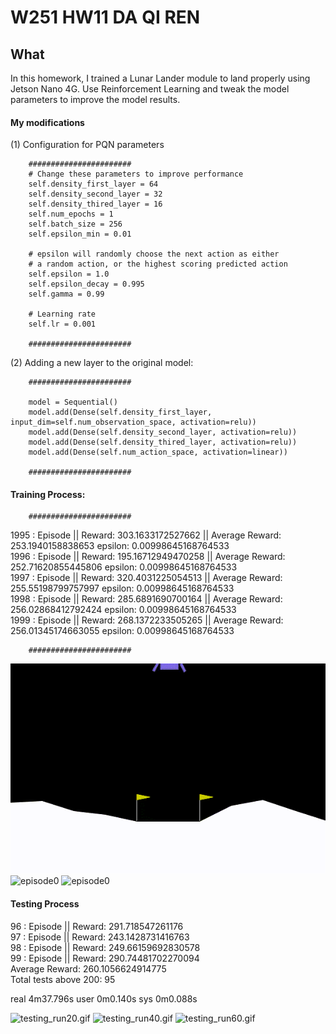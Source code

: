 # W251 HW11 DA QI REN

## What

In this homework, I trained a Lunar Lander module to land properly using Jetson Nano 4G. Use Reinforcement Learning and tweak the model parameters to improve the model results.

#### My modifications 

(1) Configuration for PQN parameters 

        #######################
        # Change these parameters to improve performance
        self.density_first_layer = 64
        self.density_second_layer = 32
        self.density_thired_layer = 16
        self.num_epochs = 1
        self.batch_size = 256
        self.epsilon_min = 0.01

        # epsilon will randomly choose the next action as either
        # a random action, or the highest scoring predicted action
        self.epsilon = 1.0
        self.epsilon_decay = 0.995
        self.gamma = 0.99

        # Learning rate
        self.lr = 0.001

        #######################

(2) Adding a new layer to the original model: 

        #######################

        model = Sequential()
        model.add(Dense(self.density_first_layer, input_dim=self.num_observation_space, activation=relu))
        model.add(Dense(self.density_second_layer, activation=relu))
        model.add(Dense(self.density_thired_layer, activation=relu))
        model.add(Dense(self.num_action_space, activation=linear))
        
        #######################

#### Training Process: 

        #######################
        
1995    : Episode || Reward:  303.1633172527662         || Average Reward:  253.1940158838653    epsilon:  0.00998645168764533 \
1996    : Episode || Reward:  195.16712949470258        || Average Reward:  252.71620855445806   epsilon:  0.00998645168764533\
1997    : Episode || Reward:  320.4031225054513         || Average Reward:  255.55198799757997   epsilon:  0.00998645168764533\
1998    : Episode || Reward:  285.6891690700164         || Average Reward:  256.02868412792424   epsilon:  0.00998645168764533\
1999    : Episode || Reward:  268.1372233505265         || Average Reward:  256.01345174663055   epsilon:  0.00998645168764533

        #######################
        
       
![episode0](./readme/episode0.gif)
![episode0](episode1000.gif)
![episode0](episode1900.gif)


#### Testing Process

96      : Episode || Reward:  291.718547261176 \
97      : Episode || Reward:  243.1428731416763\
98      : Episode || Reward:  249.66159692830578\
99      : Episode || Reward:  290.74481702270094\
Average Reward:  260.1056624914775\
Total tests above 200:  95

real    4m37.796s
user    0m0.140s
sys     0m0.088s

![testing_run20.gif](testing_run20.gif)
![testing_run40.gif](testing_run40.gif)
![testing_run60.gif](testing_run60.gif)

 
